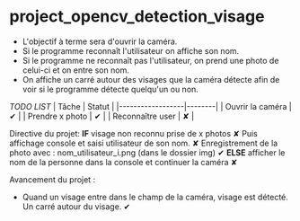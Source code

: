 project_opencv_detection_visage
===============================

* L'objectif à terme sera d'ouvrir la caméra. 
* Si le programme reconnaît l'utilisateur on affiche son nom.
* Si le programme ne reconnaît pas l'utilisateur, on prend une photo de celui-ci et on entre son nom.
* On affiche un carré autour des visages que la caméra détecte afin de voir si le programme détecte quelqu'un ou non.

*TODO LIST*
| 			Tâche			 | Statut |
|------------------|--------|
| Ouvrir la caméra | 	 ✔		|
| Prendre x photo  | 	 ✔ 	|
| Reconnaître user |   ✘ 		|

Directive du projet:
**IF** visage non reconnu prise de x photos ✘
	Puis affichage console et saisi utilisateur de son nom. ✘
	Enregistrement de la photo avec : nom_utilisateur_i.png (dans le dossier img) ✔
**ELSE** afficher le nom de la personne dans la console et continuer la caméra ✘

Avancement du projet :
- Quand un visage entre dans le champ de la caméra, visage est détecté. Un carré autour du visage. ✔
